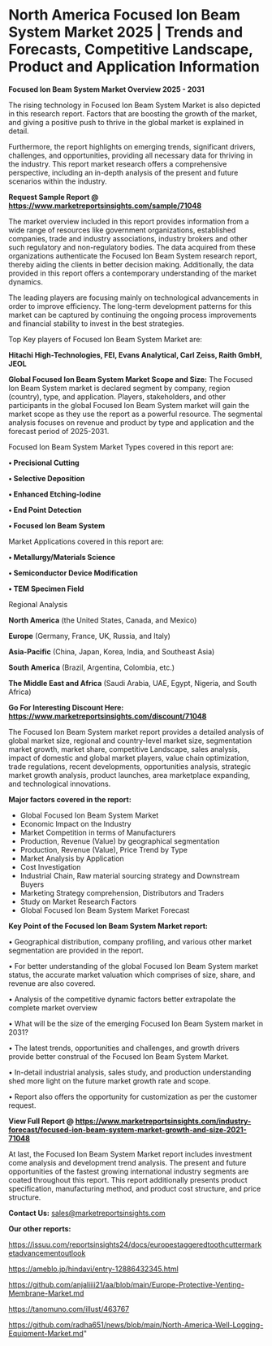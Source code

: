 # North America Focused Ion Beam System Market 2025 | Trends and Forecasts, Competitive Landscape, Product and Application Information

<Strong> Focused Ion Beam System Market Overview 2025 - 2031</strong>

The rising technology in Focused Ion Beam System Market is also depicted in this research report. Factors that are boosting the growth of the market, and giving a positive push to thrive in the global market is explained in detail.

Furthermore, the report highlights on emerging trends, significant drivers, challenges, and opportunities, providing all necessary data for thriving in the industry. This report market research offers a comprehensive perspective, including an in-depth analysis of the present and future scenarios within the industry.

<strong>Request Sample Report @ <a href=https://www.marketreportsinsights.com/sample/71048>https://www.marketreportsinsights.com/sample/71048</a></strong>

The market overview included in this report provides information from a wide range of resources like government organizations, established companies, trade and industry associations, industry brokers and other such regulatory and non-regulatory bodies. The data acquired from these organizations authenticate the Focused Ion Beam System research report, thereby aiding the clients in better decision making. Additionally, the data provided in this report offers a contemporary understanding of the market dynamics.

The leading players are focusing mainly on technological advancements in order to improve efficiency. The long-term development patterns for this market can be captured by continuing the ongoing process improvements and financial stability to invest in the best strategies.

Top Key players of Focused Ion Beam System Market are:

<strong>Hitachi High-Technologies, FEI, Evans Analytical, Carl Zeiss, Raith GmbH, JEOL</strong>

<strong><b>Global Focused Ion Beam System Market Scope and Size:</b></strong>
The Focused Ion Beam System market is declared segment by company, region (country), type, and application. Players, stakeholders, and other participants in the global Focused Ion Beam System market will gain the market scope as they use the report as a powerful resource. The segmental analysis focuses on revenue and product by type and application and the forecast period of 2025-2031.

Focused Ion Beam System Market Types covered in this report are:

<strong>• Precisional Cutting

• Selective Deposition

• Enhanced Etching-Iodine

• End Point Detection

• Focused Ion Beam System</strong>

Market Applications covered in this report are:

<strong>• Metallurgy/Materials Science

• Semiconductor Device Modification

• TEM Specimen Field</strong> 

Regional Analysis

<strong>North America</strong> (the United States, Canada, and Mexico)

<strong>Europe</strong> (Germany, France, UK, Russia, and Italy)

<strong>Asia-Pacific</strong> (China, Japan, Korea, India, and Southeast Asia)

<strong>South America</strong> (Brazil, Argentina, Colombia, etc.)

<strong>The Middle East and Africa</strong> (Saudi Arabia, UAE, Egypt, Nigeria, and South Africa)

<strong>Go For Interesting Discount Here: <a href=https://www.marketreportsinsights.com/discount/71048>https://www.marketreportsinsights.com/discount/71048</a></strong>

The Focused Ion Beam System market report provides a detailed analysis of global market size, regional and country-level market size, segmentation market growth, market share, competitive Landscape, sales analysis, impact of domestic and global market players, value chain optimization, trade regulations, recent developments, opportunities analysis, strategic market growth analysis, product launches, area marketplace expanding, and technological innovations.

<strong><b>Major factors covered in the report:</b></strong>
<ul>
  <li>Global Focused Ion Beam System Market </li>
  <li>Economic Impact on the Industry</li>
  <li>Market Competition in terms of Manufacturers</li>
  <li>Production, Revenue (Value) by geographical segmentation</li>
  <li>Production, Revenue (Value), Price Trend by Type</li>
  <li>Market Analysis by Application</li>
  <li>Cost Investigation</li>
  <li>Industrial Chain, Raw material sourcing strategy and Downstream Buyers</li>
  <li>Marketing Strategy comprehension, Distributors and Traders</li>
  <li>Study on Market Research Factors</li>
  <li>Global Focused Ion Beam System Market Forecast</li>
</ul>

<strong><b>Key Point of the Focused Ion Beam System Market report:</b></strong>

• Geographical distribution, company profiling, and various other market segmentation are provided in the report.

• For better understanding of the global Focused Ion Beam System market status, the accurate market valuation which comprises of size, share, and revenue are also covered.

• Analysis of the competitive dynamic factors better extrapolate the complete market overview

• What will be the size of the emerging Focused Ion Beam System market in 2031?

• The latest trends, opportunities and challenges, and growth drivers provide better construal of the Focused Ion Beam System Market.

• In-detail industrial analysis, sales study, and production understanding shed more light on the future market growth rate and scope.

• Report also offers the opportunity for customization as per the customer request.

<strong><b>View Full Report @ <a href=https://www.marketreportsinsights.com/industry-forecast/focused-ion-beam-system-market-growth-and-size-2021-71048>https://www.marketreportsinsights.com/industry-forecast/focused-ion-beam-system-market-growth-and-size-2021-71048</a></b></strong>


At last, the Focused Ion Beam System Market report includes investment come analysis and development trend analysis. The present and future opportunities of the fastest growing international industry segments are coated throughout this report. This report additionally presents product specification, manufacturing method, and product cost structure, and price structure.

<strong>Contact Us:</strong>
sales@marketreportsinsights.com

<strong>Our other reports:</strong>

<a href=https://issuu.com/reportsinsights24/docs/europestaggeredtoothcuttermarketadvancementoutlook>https://issuu.com/reportsinsights24/docs/europestaggeredtoothcuttermarketadvancementoutlook</a>

<a href=https://ameblo.jp/hindavi/entry-12886432345.html>https://ameblo.jp/hindavi/entry-12886432345.html</a>

<a href=https://github.com/anjaliiii21/aa/blob/main/Europe-Protective-Venting-Membrane-Market.md>https://github.com/anjaliiii21/aa/blob/main/Europe-Protective-Venting-Membrane-Market.md</a>

<a href=https://tanomuno.com/illust/463767>https://tanomuno.com/illust/463767</a>

<a href=https://github.com/radha651/news/blob/main/North-America-Well-Logging-Equipment-Market.md>https://github.com/radha651/news/blob/main/North-America-Well-Logging-Equipment-Market.md</a>"

